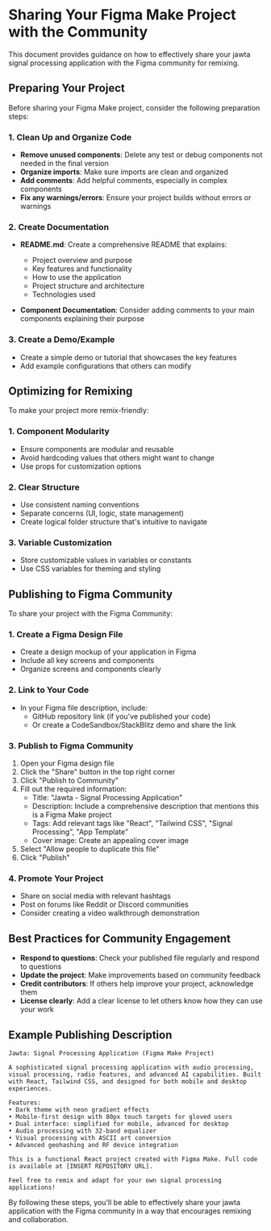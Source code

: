 # Sharing Your Figma Make Project with the Community

This document provides guidance on how to effectively share your jawta signal processing application with the Figma community for remixing.

## Preparing Your Project

Before sharing your Figma Make project, consider the following preparation steps:

### 1. Clean Up and Organize Code

- **Remove unused components**: Delete any test or debug components not needed in the final version
- **Organize imports**: Make sure imports are clean and organized
- **Add comments**: Add helpful comments, especially in complex components
- **Fix any warnings/errors**: Ensure your project builds without errors or warnings

### 2. Create Documentation

- **README.md**: Create a comprehensive README that explains:
  - Project overview and purpose
  - Key features and functionality
  - How to use the application
  - Project structure and architecture
  - Technologies used
  
- **Component Documentation**: Consider adding comments to your main components explaining their purpose

### 3. Create a Demo/Example

- Create a simple demo or tutorial that showcases the key features
- Add example configurations that others can modify

## Optimizing for Remixing

To make your project more remix-friendly:

### 1. Component Modularity

- Ensure components are modular and reusable
- Avoid hardcoding values that others might want to change
- Use props for customization options

### 2. Clear Structure

- Use consistent naming conventions
- Separate concerns (UI, logic, state management)
- Create logical folder structure that's intuitive to navigate

### 3. Variable Customization

- Store customizable values in variables or constants
- Use CSS variables for theming and styling

## Publishing to Figma Community

To share your project with the Figma Community:

### 1. Create a Figma Design File

- Create a design mockup of your application in Figma
- Include all key screens and components
- Organize screens and components clearly

### 2. Link to Your Code

- In your Figma file description, include:
  - GitHub repository link (if you've published your code)
  - Or create a CodeSandbox/StackBlitz demo and share the link

### 3. Publish to Figma Community

1. Open your Figma design file
2. Click the "Share" button in the top right corner
3. Click "Publish to Community"
4. Fill out the required information:
   - Title: "Jawta - Signal Processing Application"
   - Description: Include a comprehensive description that mentions this is a Figma Make project
   - Tags: Add relevant tags like "React", "Tailwind CSS", "Signal Processing", "App Template"
   - Cover image: Create an appealing cover image
5. Select "Allow people to duplicate this file"
6. Click "Publish"

### 4. Promote Your Project

- Share on social media with relevant hashtags
- Post on forums like Reddit or Discord communities
- Consider creating a video walkthrough demonstration

## Best Practices for Community Engagement

- **Respond to questions**: Check your published file regularly and respond to questions
- **Update the project**: Make improvements based on community feedback
- **Credit contributors**: If others help improve your project, acknowledge them
- **License clearly**: Add a clear license to let others know how they can use your work

## Example Publishing Description

```
Jawta: Signal Processing Application (Figma Make Project)

A sophisticated signal processing application with audio processing, visual processing, radio features, and advanced AI capabilities. Built with React, Tailwind CSS, and designed for both mobile and desktop experiences.

Features:
• Dark theme with neon gradient effects
• Mobile-first design with 80px touch targets for gloved users
• Dual interface: simplified for mobile, advanced for desktop
• Audio processing with 32-band equalizer
• Visual processing with ASCII art conversion
• Advanced geohashing and RF device integration

This is a functional React project created with Figma Make. Full code is available at [INSERT REPOSITORY URL].

Feel free to remix and adapt for your own signal processing applications!
```

By following these steps, you'll be able to effectively share your jawta application with the Figma community in a way that encourages remixing and collaboration.